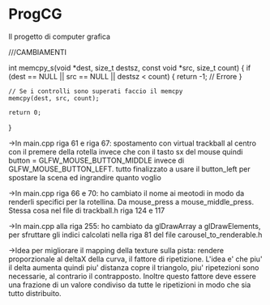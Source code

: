 # ProgCG
Il progetto di computer grafica

///CAMBIAMENTI

int memcpy_s(void *dest, size_t destsz, const void *src, size_t count) {
    if (dest == NULL || src == NULL || destsz < count) {
        return -1;  // Errore
    }

    // Se i controlli sono superati faccio il memcpy
    memcpy(dest, src, count);
    
    return 0;
}


->In main.cpp riga 61 e riga 67:
    spostamento con virtual trackball al centro con il premere della rotella invece che con il tasto sx del mouse quindi button = GLFW_MOUSE_BUTTON_MIDDLE invece di         GLFW_MOUSE_BUTTON_LEFT.
    tutto finalizzato a usare il button_left per spostare la scena ed ingrandire quanto voglio

->In main.cpp riga 66 e 70:
    ho cambiato il nome ai meotodi in modo da renderli specifici per la rotellina. Da mouse_press a mouse_middle_press. Stessa cosa nel file di trackball.h riga 124 e     117


->In main.cpp alla riga 255:
    ho cambiato da glDrawArray a glDrawElements, per sfruttare gli indici calcolati nella riga 81 del file carousel_to_renderable.h

->Idea per migliorare il mapping della texture sulla pista:
    rendere proporzionale al deltaX della curva, il fattore di ripetizione. L'idea e' che piu' il delta aumenta quindi piu' distanza copre il triangolo, piu' ripetezioni sono necessarie, al contrario il contrapposto. Inoltre questo fattore deve essere una frazione di un valore condiviso da tutte le ripetizioni in modo che sia tutto distribuito. 
